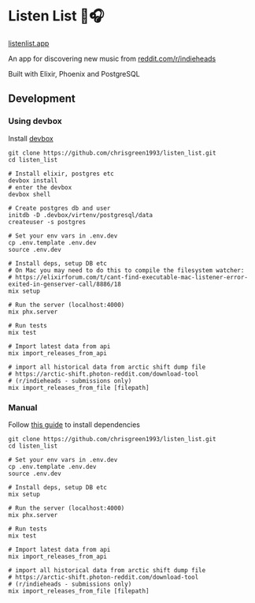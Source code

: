 # Listen List 🎸🎧

[listenlist.app](https://listenlist.app)

An app for discovering new music from [reddit.com/r/indieheads](https://reddit.com/r/indieheads)

Built with Elixir, Phoenix and PostgreSQL

## Development

### Using devbox

Install [devbox](https://www.jetify.com/devbox)

```
git clone https://github.com/chrisgreen1993/listen_list.git
cd listen_list

# Install elixir, postgres etc
devbox install
# enter the devbox
devbox shell

# Create postgres db and user
initdb -D .devbox/virtenv/postgresql/data
createuser -s postgres

# Set your env vars in .env.dev
cp .env.template .env.dev
source .env.dev

# Install deps, setup DB etc
# On Mac you may need to do this to compile the filesystem watcher:
# https://elixirforum.com/t/cant-find-executable-mac-listener-error-exited-in-genserver-call/8886/18
mix setup

# Run the server (localhost:4000)
mix phx.server

# Run tests
mix test

# Import latest data from api
mix import_releases_from_api

# import all historical data from arctic shift dump file
# https://arctic-shift.photon-reddit.com/download-tool 
# (r/indieheads - submissions only)
mix import_releases_from_file [filepath]
```

### Manual

Follow [this guide](https://hexdocs.pm/phoenix/installation.html) to install dependencies

```
git clone https://github.com/chrisgreen1993/listen_list.git
cd listen_list

# Set your env vars in .env.dev
cp .env.template .env.dev
source .env.dev

# Install deps, setup DB etc
mix setup

# Run the server (localhost:4000)
mix phx.server

# Run tests
mix test

# Import latest data from api
mix import_releases_from_api

# import all historical data from arctic shift dump file
# https://arctic-shift.photon-reddit.com/download-tool 
# (r/indieheads - submissions only)
mix import_releases_from_file [filepath]
```
